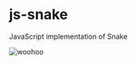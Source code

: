 # js-snake
JavaScript implementation of Snake

![woohoo](https://raw.github.com/wizzomafizzo/js-snake/master/screenie.png)
